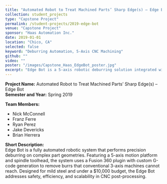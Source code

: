 ```yaml
---
title: "Automated Robot to Treat Machined Parts’ Sharp Edge(s) – Edge Bot"
collection: student_projects
type: "Capstone Project"
permalink: /student-projects/2019-edge-bot
venue: "Capstone Project"
sponsor: "Haas Automation Inc."
date: 2019-01-01
location: "Chico, CA"
selected: false
keyword: "Deburring Automation, 5-Axis CNC Machining"
github: ""
video: ""
poster: "/images/Capstone_Haas_EdgeBot_poster.jpg"
excerpt: "Edge Bot is a 5-axis robotic deburring solution integrated with Fusion 360 and HAAS API, designed to automate the edge treatment of machined parts and reduce injuries and post-processing delays in manufacturing."
---
```


**Project Name:** Automated Robot to Treat Machined Parts’ Sharp Edge(s) – Edge Bot  
**Semester and Year:** Spring 2019

**Team Members:**
- Nick McConnell
- Franz Ferre
- Ryan Perez
- Jake Devericks
- Brian Herrera

**Short Description:**  
Edge Bot is a fully automated robotic system that performs precision deburring on complex part geometries. Featuring a 5-axis motion platform and spindle toolhead, the system uses a Fusion 360 plugin with custom G-code generation to remove burrs that conventional 3-axis machines cannot reach. Designed for mild steel and under a $10,000 budget, the Edge Bot addresses safety, efficiency, and scalability in CNC post-processing.